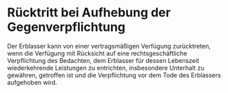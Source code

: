 # Rücktritt bei Aufhebung der Gegenverpflichtung

Der Erblasser kann von einer vertragsmäßigen Verfügung zurücktreten, wenn die Verfügung mit Rücksicht auf eine rechtsgeschäftliche Verpflichtung des Bedachten, dem Erblasser für dessen Lebenszeit wiederkehrende Leistungen zu entrichten, insbesondere Unterhalt zu gewähren, getroffen ist und die Verpflichtung vor dem Tode des Erblassers aufgehoben wird.